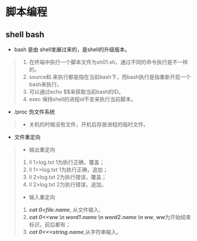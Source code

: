 # 脚本编程

## **shell bash**
- bash 是由 shell发展过来的，是shell的升级版本。
> 1. 在终端中执行一个脚本文件为sh01.sh，通过不同的命令执行是不一样的。   
> 1. source和.来执行都是指在当前bash下，而bash执行是指重新开启一个bash来执行。   
> 1. 可以通过echo $$来获取当前bash的ID。 
> 1. exec 保持shell的进程id不变来执行当前脚本。

- /proc 伪文件系统
> - 关机的时候没有文件，开机后存放进程的临时文件。

- 文件重定向
> - 输出重定向
> 1. ll 1>log.txt 1为执行正确，覆盖；
> 1. ll 1>>log.txt 1为执行正确，追加； 
> 1. ll 2>log.txt 2为执行错误，覆盖；
> 1. ll 2>log.txt 2为执行错误，追加。
> - 输入重定向
> 1. ***cat 0<file.name***, 从文件输入;
> 1. ***cat 0<<ww \n
        word1.name \n
        word2.name \n
        ww***, **ww**为开始结束标识，前后都有；
> 1. ***cat 0<<<string.name***,从字符串输入。

